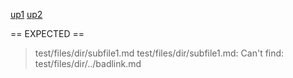 [up1](../empty.md)
[up2](../badlink.md)

== EXPECTED ==
> test/files/dir/subfile1.md
test/files/dir/subfile1.md: Can't find: test/files/dir/../badlink.md
